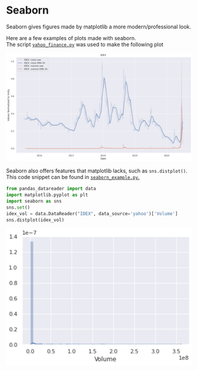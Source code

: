 # Seaborn
Seaborn gives figures made by matplotlib a more modern/professional look.

Here are a few examples of plots made with seaborn.<br>
The script [`yahoo_finance.py`](./yahoo_finance.py) was used to make the following plot

![](./figs/finance_seaborn.png)

Seaborn also offers features that matplotlib lacks, such as `sns.distplot()`.  This code snippet can be found in [`seaborn_example.py`.](./seaborn_example.py)
```py
from pandas_datareader import data
import matplotlib.pyplot as plt
import seaborn as sns
sns.set()
idex_vol = data.DataReader("IDEX", data_source='yahoo')['Volume']
sns.distplot(idex_vol)
```
![](./figs/seaborn_example.png)
